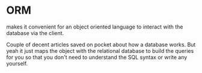 # ORM
makes it convenient for an object oriented language to interact with the database via the client.

Couple of decent articles saved on pocket about how a database works.
But yeah it just maps the object with the relational database to build the queries for you so that you don't need to understand the SQL syntax or write any yourself.   
